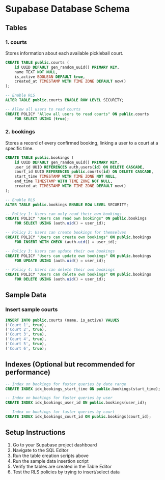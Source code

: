 # Supabase Database Schema

## Tables

### 1. courts
Stores information about each available pickleball court.

```sql
CREATE TABLE public.courts (
    id UUID DEFAULT gen_random_uuid() PRIMARY KEY,
    name TEXT NOT NULL,
    is_active BOOLEAN DEFAULT true,
    created_at TIMESTAMP WITH TIME ZONE DEFAULT now()
);

-- Enable RLS
ALTER TABLE public.courts ENABLE ROW LEVEL SECURITY;

-- Allow all users to read courts
CREATE POLICY "Allow all users to read courts" ON public.courts
    FOR SELECT USING (true);
```

### 2. bookings
Stores a record of every confirmed booking, linking a user to a court at a specific time.

```sql
CREATE TABLE public.bookings (
    id UUID DEFAULT gen_random_uuid() PRIMARY KEY,
    user_id UUID REFERENCES auth.users(id) ON DELETE CASCADE,
    court_id UUID REFERENCES public.courts(id) ON DELETE CASCADE,
    start_time TIMESTAMP WITH TIME ZONE NOT NULL,
    end_time TIMESTAMP WITH TIME ZONE NOT NULL,
    created_at TIMESTAMP WITH TIME ZONE DEFAULT now()
);

-- Enable RLS
ALTER TABLE public.bookings ENABLE ROW LEVEL SECURITY;

-- Policy 1: Users can only read their own bookings
CREATE POLICY "Users can read own bookings" ON public.bookings
    FOR SELECT USING (auth.uid() = user_id);

-- Policy 2: Users can create bookings for themselves
CREATE POLICY "Users can create own bookings" ON public.bookings
    FOR INSERT WITH CHECK (auth.uid() = user_id);

-- Policy 3: Users can update their own bookings
CREATE POLICY "Users can update own bookings" ON public.bookings
    FOR UPDATE USING (auth.uid() = user_id);

-- Policy 4: Users can delete their own bookings
CREATE POLICY "Users can delete own bookings" ON public.bookings
    FOR DELETE USING (auth.uid() = user_id);
```

## Sample Data

### Insert sample courts
```sql
INSERT INTO public.courts (name, is_active) VALUES
('Court 1', true),
('Court 2', true),
('Court 3', true),
('Court 4', true),
('Court 5', true),
('Court 6', true);
```

## Indexes (Optional but recommended for performance)

```sql
-- Index on bookings for faster queries by date range
CREATE INDEX idx_bookings_start_time ON public.bookings(start_time);

-- Index on bookings for faster queries by user
CREATE INDEX idx_bookings_user_id ON public.bookings(user_id);

-- Index on bookings for faster queries by court
CREATE INDEX idx_bookings_court_id ON public.bookings(court_id);
```

## Setup Instructions

1. Go to your Supabase project dashboard
2. Navigate to the SQL Editor
3. Run the table creation scripts above
4. Run the sample data insertion script
5. Verify the tables are created in the Table Editor
6. Test the RLS policies by trying to insert/select data
